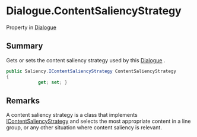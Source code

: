# Dialogue.ContentSaliencyStrategy

Property in [Dialogue](/docs/api/csharp/yarn.dialogue.md)

## Summary


Gets or sets the content saliency strategy used by this  <a href="yarn.dialogue.md">Dialogue</a> .


```csharp
public Saliency.IContentSaliencyStrategy ContentSaliencyStrategy
{
            get; set; }
```

## Remarks


A content saliency strategy is a class that implements  <a href="yarn.saliency.icontentsaliencystrategy.md">IContentSaliencyStrategy</a>  and selects the most
appropriate content in a line group, or any other situation where
content saliency is relevant.


